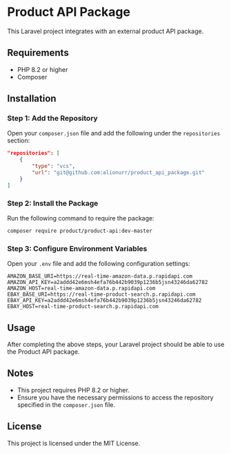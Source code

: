 # Product API Package

This Laravel project integrates with an external product API package. 

## Requirements

- PHP 8.2 or higher
- Composer

## Installation

### Step 1: Add the Repository

Open your `composer.json` file and add the following under the `repositories` section:

```json
"repositories": [
    {
        "type": "vcs",
        "url": "git@github.com:alionurr/product_api_package.git"
    }
]
```

### Step 2: Install the Package

Run the following command to require the package:

```bash
composer require product/product-api:dev-master
```

### Step 3: Configure Environment Variables

Open your `.env` file and add the following configuration settings:

```env
AMAZON_BASE_URI=https://real-time-amazon-data.p.rapidapi.com
AMAZON_API_KEY=a2addd42e6msh4efa76b442b9039p1236b5jsn43246da62782
AMAZON_HOST=real-time-amazon-data.p.rapidapi.com
EBAY_BASE_URI=https://real-time-product-search.p.rapidapi.com
EBAY_API_KEY=a2addd42e6msh4efa76b442b9039p1236b5jsn43246da62782
EBAY_HOST=real-time-product-search.p.rapidapi.com
```

## Usage

After completing the above steps, your Laravel project should be able to use the Product API package.

## Notes

- This project requires PHP 8.2 or higher.
- Ensure you have the necessary permissions to access the repository specified in the `composer.json` file.

## License

This project is licensed under the MIT License.

